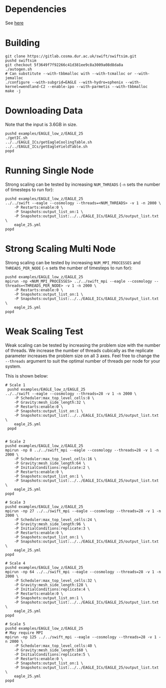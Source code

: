 
# Dependencies
See [here](../deps.markdown)


# Building


    git clone https://gitlab.cosma.dur.ac.uk/swift/swiftsim.git
    pushd swiftsim
    git checkout 5f3649f7f92266c41d381ee9c8a3009a08d8da8a
    ./autogen.sh
    # Can substitute --with-tbbmalloc with --with-tcmalloc or --with-jemalloc
    ./configure --with-subgrid=EAGLE --with-hydro=sphenix --with-kernel=wendland-C2 --enable-ipo --with-parmetis --with-tbbmalloc
    make -j

# Downloading Data
Note that the input is 3.6GB in size.


    pushd examples/EAGLE_low_z/EAGLE_25
    ./getIC.sh
    ../../EAGLE_ICs/getEagleCoolingTable.sh
    ../../EAGLE_ICs/getEagleYieldTable.sh
    popd


# Running Single Node
Strong scaling can be tested by increasing `NUM_THREADS` (`-n` sets the number of timesteps to run for):


    pushd examples/EAGLE_low_z/EAGLE_25
    ../../swift --eagle --cosmology --threads=<NUM_THREADS> -v 1 -n 2000 \
        -P Restarts:enable:0 \
        -P Snapshots:output_list_on:1 \
        -P Snapshots:output_list:../../EAGLE_ICs/EAGLE_25/output_list.txt \
        eagle_25.yml
    popd


# Strong Scaling Multi Node
Strong scaling can be tested by increasing `NUM_MPI_PROCESSES` and `THREADS_PER_NODE` (`-n` sets the number of timesteps to run for):


    pushd examples/EAGLE_low_z/EAGLE_25
    mpirun -np <NUM_MPI_PROCESSES> ../../swift_mpi --eagle --cosmology --threads=<THREADS_PER_NODE> -v 1 -n 2000 \
        -P Restarts:enable:0 \
        -P Snapshots:output_list_on:1 \
        -P Snapshots:output_list:../../EAGLE_ICs/EAGLE_25/output_list.txt \
        eagle_25.yml
    popd


# Weak Scaling Test
Weak scaling can be tested by increasing the problem size with the number of threads.
We increase the number of threads cubically as the replicate parameter increases the problem size on all 3 axes.
Feel free to change the `--threads` argument to suit the optimal number of threads per node for your system.

This is shown below:



    # Scale 1
     pushd examples/EAGLE_low_z/EAGLE_25
    ../../swift --eagle --cosmology --threads=28 -v 1 -n 2000 \
        -P Scheduler:max_top_level_cells:8 \
        -P Gravity:mesh_side_length:32 \
        -P Restarts:enable:0 \
        -P Snapshots:output_list_on:1 \
        -P Snapshots:output_list:../../EAGLE_ICs/EAGLE_25/output_list.txt \
        eagle_25.yml
     popd


    # Scale 2
    pushd examples/EAGLE_low_z/EAGLE_25
    mpirun -np 8 ../../swift_mpi --eagle --cosmology --threads=28 -v 1 -n 2000 \
        -P Scheduler:max_top_level_cells:16 \
        -P Gravity:mesh_side_length:64 \
        -P InitialConditions:replicate:2 \
        -P Restarts:enable:0 \
        -P Snapshots:output_list_on:1 \
        -P Snapshots:output_list:../../EAGLE_ICs/EAGLE_25/output_list.txt \
        eagle_25.yml
    popd

    # Scale 3
    pushd examples/EAGLE_low_z/EAGLE_25
    mpirun -np 27 ../../swift_mpi --eagle --cosmology --threads=28 -v 1 -n 2000 \
        -P Scheduler:max_top_level_cells:24 \
        -P Gravity:mesh_side_length:96 \
        -P InitialConditions:replicate:3 \
        -P Restarts:enable:0 \
        -P Snapshots:output_list_on:1 \
        -P Snapshots:output_list:../../EAGLE_ICs/EAGLE_25/output_list.txt \
        eagle_25.yml
    popd

    # Scale 4
    pushd examples/EAGLE_low_z/EAGLE_25
    mpirun -np 64 ../../swift_mpi --eagle --cosmology --threads=28 -v 1 -n 2000 \
        -P Scheduler:max_top_level_cells:32 \
        -P Gravity:mesh_side_length:128 \
        -P InitialConditions:replicate:4 \
        -P Restarts:enable:0 \
        -P Snapshots:output_list_on:1 \
        -P Snapshots:output_list:../../EAGLE_ICs/EAGLE_25/output_list.txt \
        eagle_25.yml
    popd

    # Scale 5
    pushd examples/EAGLE_low_z/EAGLE_25
    # May require MPI
    mpirun -np 125 ../../swift_mpi --eagle --cosmology --threads=28 -v 1 -n 2000 \
        -P Scheduler:max_top_level_cells:40 \
        -P Gravity:mesh_side_length:160 \
        -P InitialConditions:replicate:5 \
        -P Restarts:enable:0 \
        -P Snapshots:output_list_on:1 \
        -P Snapshots:output_list:../../EAGLE_ICs/EAGLE_25/output_list.txt \
        eagle_25.yml
    popd

